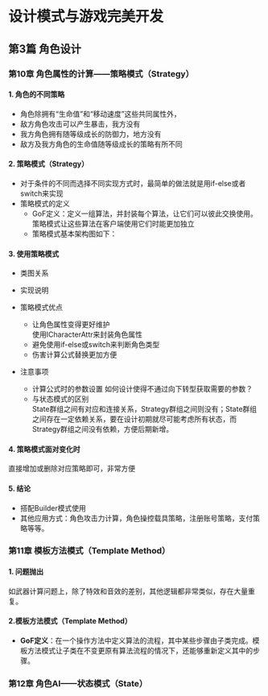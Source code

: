 # 设计模式与游戏完美开发
## 第3篇 角色设计
### 第10章 角色属性的计算——策略模式（Strategy）
#### 1. 角色的不同策略
- 角色除拥有“生命值”和“移动速度”这些共同属性外，
- 敌方角色攻击可以产生暴击，我方没有
- 我方角色拥有随等级成长的防御力，地方没有
- 敌方及我方角色的生命值随等级成长的策略有所不同

#### 2. 策略模式（Strategy）
- 对于条件的不同而选择不同实现方式时，最简单的做法就是用if-else或者switch来实现
- 策略模式的定义  
    - GoF定义：定义一组算法，并封装每个算法，让它们可以彼此交换使用。策略模式让这些算法在客户端使用它们时能更加独立
    - 策略模式基本架构图如下：

#### 3. 使用策略模式
- 类图关系

- 实现说明

- 策略模式优点
     - 让角色属性变得更好维护  
    使用ICharacterAttr来封装角色属性
    - 避免使用if-else或switch来判断角色类型
    - 伤害计算公式替换更加方便

- 注意事项
    - 计算公式时的参数设置
    如何设计使得不通过向下转型获取需要的参数？
    - 与状态模式的区别  
    State群组之间有对应和连接关系，Strategy群组之间则没有；State群组之间存在一定依赖关系，要在设计初期就尽可能考虑所有状态，而Strategy群组之间没有依赖，方便后期新增。

#### 4. 策略模式面对变化时
直接增加或删除对应策略即可，非常方便

#### 5. 结论
- 搭配Builder模式使用
- 其他应用方式：角色攻击力计算，角色操控载具策略，注册账号策略，支付策略等等。
  
  
  
  
  
### 第11章 模板方法模式（Template Method）
#### 1. 问题抛出  
如武器计算问题上，除了特效和音效的差别，其他逻辑都非常类似，存在大量重复。

#### 2.模板方法模式（Template Method）
- **GoF定义**：在一个操作方法中定义算法的流程，其中某些步骤由子类完成。模板方法模式让子类在不变更原有算法流程的情况下，还能够重新定义其中的步骤。



### 第12章 角色AI——状态模式（State）



